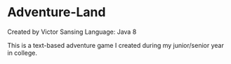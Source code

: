 # Adventure-Land

Created by Victor Sansing 
Language: Java 8

This is a text-based adventure game I created during my junior/senior year in college.
 
